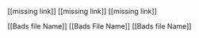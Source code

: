 [[missing link]]
[[missing link]]
[[missing link]]

[[Bads file Name]]
[[Bads File Name]]
[[Bads file Name]]

